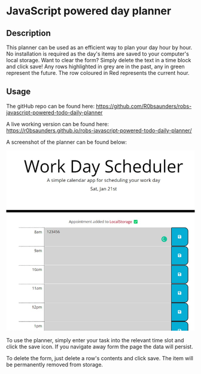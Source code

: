 # JavaScript powered day planner

## Description

This planner can be used as an efficient way to plan your day hour by hour. No installation is required as the day's items are saved to your computer's local storage. Want to clear the form? Simply delete the text in a time block and click save! Any rows highlighted in grey are in the past, any in green represent the future. The row coloured in Red represents the current hour.

## Usage

The gitHub repo can be found here: https://github.com/R0bsaunders/robs-javascript-powered-todo-daily-planner

A live working version can be found here: https://r0bsaunders.github.io/robs-javascript-powered-todo-daily-planner/

A screenshot of the planner can be found below:

![screenshot-of-planner](/assets/images/screenshot-of-planner.jpg)

To use the planner, simply enter your task into the relevant time slot and click the save icon. If you navigate away form the page the data will persist.

To delete the form, just delete a row's contents and click save. The item will be permanently removed from storage.

